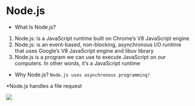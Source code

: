 # Node.js
- What Is Node.js?
1. Node.js: is a JavaScript runtime built on Chrome’s V8 JavaScript engine
2. Node.js: is an event-based, non-blocking, asynchronous I/O runtime that uses Google’s V8 JavaScript engine and libuv library
3. Node.js is a program we can use to execute JavaScript on our computers. In other words, it’s a JavaScript runtime

- Why Node.js? `Node.js uses asynchronous programming!`

*Node.js handles a file request

![](https://i.ytimg.com/vi/rin7gb9kdpk/maxresdefault.jpg)
